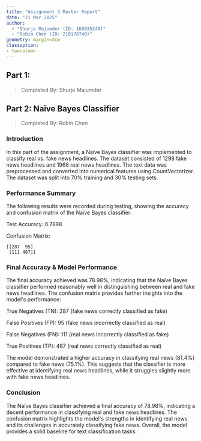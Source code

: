 ```yaml
---
title: "Assignment 3 Master Report"
date: "21 Mar 2025"
author: 
  - "Shurjo Majumder (ID: 169035249)"
  - "Robin Chen (ID: 210178740)"
geometry: margin=2cm
classoption:
- twocolumn
---
```


## Part 1: 

> Completed By: Shurjo Majumder

## Part 2: Naïve Bayes Classifier

> Completed By: Robin Chen

### Introduction

In this part of the assignment, a Naïve Bayes classifier was implemented to classify real vs. fake news headlines. The dataset consisted of 1298 fake news headlines and 1968 real news headlines. The text data was preprocessed and converted into numerical features using CountVectorizer. The dataset was split into 70% training and 30% testing sets.

### Performance Summary

The following results were recorded during testing, showing the accuracy and confusion matrix of the Naïve Bayes classifier:

Test Accuracy: 0.7898

Confusion Matrix:

```
[[287  95]
 [111 487]]
```

### Final Accuracy & Model Performance
The final accuracy achieved was 78.98%, indicating that the Naïve Bayes classifier performed reasonably well in distinguishing between real and fake news headlines. The confusion matrix provides further insights into the model's performance:

True Negatives (TN): 287 (fake news correctly classified as fake)

False Positives (FP): 95 (fake news incorrectly classified as real)

False Negatives (FN): 111 (real news incorrectly classified as fake)

True Positives (TP): 487 (real news correctly classified as real)

The model demonstrated a higher accuracy in classifying real news (81.4%) compared to fake news (75.1%). This suggests that the classifier is more effective at identifying real news headlines, while it struggles slightly more with fake news headlines.

### Conclusion
The Naïve Bayes classifier achieved a final accuracy of 78.98%, indicating a decent performance in classifying real and fake news headlines. The confusion matrix highlights the model's strengths in identifying real news and its challenges in accurately classifying fake news. Overall, the model provides a solid baseline for text classification tasks.
